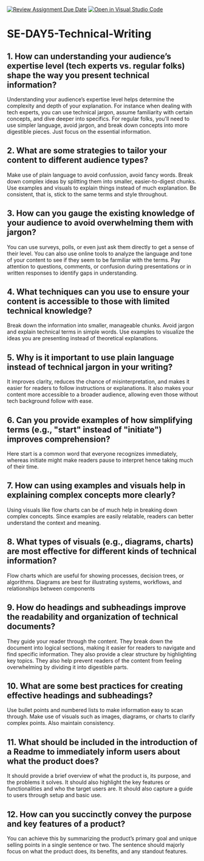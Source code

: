 [![Review Assignment Due Date](https://classroom.github.com/assets/deadline-readme-button-22041afd0340ce965d47ae6ef1cefeee28c7c493a6346c4f15d667ab976d596c.svg)](https://classroom.github.com/a/zsAR-pyY)
[![Open in Visual Studio Code](https://classroom.github.com/assets/open-in-vscode-2e0aaae1b6195c2367325f4f02e2d04e9abb55f0b24a779b69b11b9e10269abc.svg)](https://classroom.github.com/online_ide?assignment_repo_id=15698707&assignment_repo_type=AssignmentRepo)
# SE-DAY5-Technical-Writing
## 1. How can understanding your audience’s expertise level (tech experts vs. regular folks) shape the way you present technical information?
Understanding your audience’s expertise level helps determine the complexity and depth of your explanation. 
For instance when dealing with tech experts, you can use technical jargon, assume familiarity with certain concepts, and dive deeper into specifics. 
For regular folks, you'll need to use simpler language, avoid jargon, and break down concepts into more digestible pieces.
Just focus on the essential information.


## 2. What are some strategies to tailor your content to different audience types?
Make use of plain language to avoid confussion, avoid fancy words.
Break down complex ideas by splitting them into smaller, easier-to-digest chunks.
Use examples and visuals to explain things instead of much explanation.
Be consistent, that is, stick to the same terms and style throughout.


## 3. How can you gauge the existing knowledge of your audience to avoid overwhelming them with jargon?
You can use surveys, polls, or even just ask them directly to get a sense of their level.
You can also use online tools to analyze the language and tone of your content to see if they seem to be farmiliar with the terms.
Pay attention to questions, comments, or confusion during presentations or in written responses to identify gaps in understanding.


## 4. What techniques can you use to ensure your content is accessible to those with limited technical knowledge?
Break down the information into smaller, manageable chunks.
Avoid jargon and explain technical terms in simple words.
Use examples to visualize the ideas you are presenting instead of theoretical explanations.


## 5. Why is it important to use plain language instead of technical jargon in your writing?
It improves clarity, reduces the chance of misinterpretation, and makes it easier for readers to follow instructions or explanations.
It also makes your content more accessible to a broader audience, allowing even those without tech background follow with ease.


## 6. Can you provide examples of how simplifying terms (e.g., "start" instead of "initiate") improves comprehension?
Here start is a common word that everyone recognizes immediately, whereas initiate might make readers pause to interpret hence taking much of their time.


## 7. How can using examples and visuals help in explaining complex concepts more clearly?
Using visuals like flow charts can be of much help in breaking down complex concepts.
Since examples are easily relatable, readers can better understand the context and meaning.


## 8. What types of visuals (e.g., diagrams, charts) are most effective for different kinds of technical information?
Flow charts which are useful for showing processes, decision trees, or algorithms.
Diagrams are best for illustrating systems, workflows, and relationships between components


## 9. How do headings and subheadings improve the readability and organization of technical documents?
They guide your reader through the content.
They break down the document into logical sections, making it easier for readers to navigate and find specific information.
They also provide a clear structure by highlighting key topics. 
They also help prevent readers of the content from feeling overwhelming by dividing it into digestible parts.


## 10. What are some best practices for creating effective headings and subheadings?
Use bullet points and numbered lists to make information easy to scan through.
Make use of visuals such as images, diagrams, or charts to clarify complex points.
Also maintain consistency.


## 11. What should be included in the introduction of a Readme to immediately inform users about what the product does?
It should provide a brief overview of what the product is, its purpose, and the problems it solves. It should also highlight the key features or functionalities and who the target users are.
It should also capture a guide to users through setup and basic use.


## 12. How can you succinctly convey the purpose and key features of a product?
You can achieve this by summarizing the product’s primary goal and unique selling points in a single sentence or two. 
The sentence should majorly focus on what the product does, its benefits, and any standout features.

